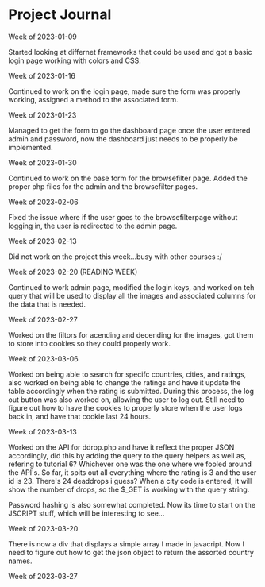 # Project Journal

Week of 2023-01-09

Started looking at differnet frameworks that could be used and got a basic login page working with colors and CSS. 

Week of 2023-01-16

Continued to work on the login page, made sure the form was properly working, assigned a method to the associated form.

Week of 2023-01-23

Managed to get the form to go the dashboard page once the user entered admin and password, now the dashboard just needs to be properly be implemented.

Week of 2023-01-30

Continued to work on the base form for the browsefilter page. Added the proper php files for the admin and the browsefilter pages. 

Week of 2023-02-06

Fixed the issue where if the user goes to the browsefilterpage without logging in, the user is redirected to the admin page.

Week of 2023-02-13

Did not work on the project this week...busy with other courses :/

Week of 2023-02-20 (READING WEEK)

Continued to work admin page, modified the login keys, and worked on teh query that will be used to display all the images and associated columns for the data that is needed.

Week of 2023-02-27

Worked on the filtors for acending and decending for the images, got them to store into cookies so they could properly work.

Week of 2023-03-06

Worked on being able to search for specifc countries, cities, and ratings, also worked on being able to change the ratings and have it update the table accordingly when the rating is submitted. During this process, the log out button was also worked on, allowing the user to log out. Still need to figure out how to have the cookies to properly store when the user logs back in, and have that cookie last 24 hours.

Week of 2023-03-13

Worked on the API for ddrop.php and have it reflect the proper JSON accordingly, did this by adding the query to the query helpers as well as, refering to tutorial 6? Whichever one was the one where 
we fooled around the API's. So far, it spits out all everything where the rating is 3 and the user id is 23. There's 24 deaddrops i guess? When a city code is entered, it will show the number of drops, so the $_GET is working with the query string.

Password hashing is also somewhat completed. Now its time to start on the JSCRIPT stuff, which will be interesting to see...

Week of 2023-03-20

There is now a div that displays a simple array I made in javacript. Now I need to figure out how to get the json object to return the assorted country names.

Week of 2023-03-27
